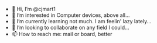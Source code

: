 - 👋 Hi, I’m @cjmart1
- 👀 I’m interested in Computer devices, above all...
- 🌱 I’m currently learning not much. I am feelin' lazy lately...
- 💞️ I’m looking to collaborate on any field I could...
- 📫 How to reach me: mail or board, better

<!---
cjmart1/cjmart1 is a ✨ special ✨ repository because its `README.md` (this file) appears on your GitHub profile.
You can click the Preview link to take a look at your changes.
--->
